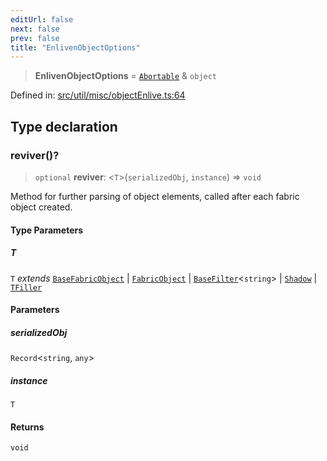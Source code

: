 ```yaml
---
editUrl: false
next: false
prev: false
title: "EnlivenObjectOptions"
---
```


> **EnlivenObjectOptions** = [`Abortable`](/api/type-aliases/abortable/) & `object`

Defined in: [src/util/misc/objectEnlive.ts:64](https://github.com/fabricjs/fabric.js/blob/977f797255d8c56b5b68360b0d45bed33697d2e8/src/util/misc/objectEnlive.ts#L64)

## Type declaration

### reviver()?

> `optional` **reviver**: \<`T`\>(`serializedObj`, `instance`) => `void`

Method for further parsing of object elements,
called after each fabric object created.

#### Type Parameters

##### T

`T` *extends* [`BaseFabricObject`](/api/classes/basefabricobject/) \| [`FabricObject`](/api/classes/fabricobject/) \| [`BaseFilter`](/api/fabric/namespaces/filters/classes/basefilter/)\<`string`\> \| [`Shadow`](/api/classes/shadow/) \| [`TFiller`](/api/type-aliases/tfiller/)

#### Parameters

##### serializedObj

`Record`\<`string`, `any`\>

##### instance

`T`

#### Returns

`void`
